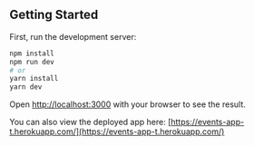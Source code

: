 ## Getting Started

First, run the development server:

```bash
npm install
npm run dev
# or
yarn install
yarn dev
```

Open [http://localhost:3000](http://localhost:3000) with your browser to see the result.

You can also view the deployed app here: [https://events-app-t.herokuapp.com/](https://events-app-t.herokuapp.com/)
